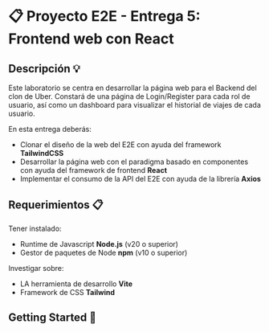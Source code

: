 # 📋 Proyecto E2E - Entrega 5: Frontend web con React

## Descripción 💡

Este laboratorio se centra en desarrollar la página web para el Backend del clon de Uber. Constará de una página de Login/Register para cada rol de usuario, así como un dashboard para visualizar el historial de viajes de cada usuario.

En esta entrega deberás:

- Clonar el diseño de la web del E2E con ayuda del framework **TailwindCSS**
- Desarrollar la página web con el paradigma basado en componentes con ayuda del framework de frontend **React**
- Implementar el consumo de la API del E2E con ayuda de la librería **Axios**

## Requerimientos 📋

Tener instalado:
+ Runtime de Javascript **Node.js** (v20 o superior)
+ Gestor de paquetes de Node **npm** (v10 o superior)

Investigar sobre:
+ LA herramienta de desarrollo **Vite**
+ Framework de CSS **Tailwind**

## Getting Started 🚀

